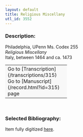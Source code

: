 ```yaml
---
layout: default
title: Religious Miscellany
utl_id: 3552
---
```


### Description:

Philadelphia, UPenn Ms. Codex 255<br>
_Religious Miscellany_<br>
Italy, between 1464 and ca. 1473

<table border="0.5" cellpadding="1" cellspacing="1" style="width: 200px; background-color:#F8F8F8;"><tbody><tr><td>Go to [Transcription](/transcriptions/315)<br>
Go to [Manuscript](/record.html?id=315) page</td></tr></tbody></table> 

### Selected Bibliography:

Item fully digitized [here](http://hdl.library.upenn.edu/1017/d/medren/9915808633503681).

